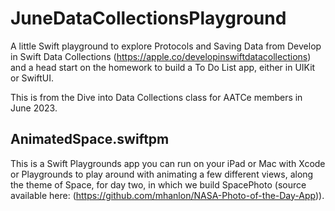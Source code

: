 # JuneDataCollectionsPlayground

A little Swift playground to explore Protocols and Saving Data from Develop in Swift Data Collections (https://apple.co/developinswiftdatacollections) and a head start on the homework to build a To Do List app, either in UIKit or SwiftUI.

This is from the Dive into Data Collections class for AATCe members in June 2023.

## AnimatedSpace.swiftpm

This is a Swift Playgrounds app you can run on your iPad or Mac with Xcode or Playgrounds to play around with animating a few different views, along the theme of Space, for day two, in which we build SpacePhoto (source available here: (https://github.com/mhanlon/NASA-Photo-of-the-Day-App)).
